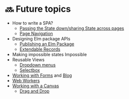 # 🔜 Future topics

* How to write a SPA?
  * [Passing the State down/sharing State across pages](https://www.curry-software.com/en/blog/elm_shared_state/)
  * [Page Navigation](https://medium.com/elm-shorts/more-on-spa-navigation-in-elm-31a066c6b9ae)
* Designing Elm package APIs
  * [Publishing an Elm Package](https://medium.com/@Max_Goldstein/how-to-publish-an-elm-package-3053b771e545)
  * [Extendable Records](https://medium.com/@ckoster22/advanced-types-in-elm-extensible-records-67e9d804030d)
* Making impossible states Impossible
* Reusable Views
  * [Dropdown menus](https://medium.com/elm-shorts/a-reusable-dropdown-in-elm-part-1-d7ac2d106f13)
  * [Selectbox](https://www.reddit.com/r/elm/comments/azqtk4/select_box_in_elm/)
* [Working with Forms](https://medium.com/@l.mugnaini/forms-in-elm-validation-tutorial-and-examples-2339830055da) and [Blog](https://korban.net/posts/elm/2018-11-27-build-complex-forms-validation-elm/)
* [Web Workers](https://medium.com/@nithstong/elm-with-web-workers-1c2c3d55f939)
* [Working with a Canvas](https://discourse.elm-lang.org/t/some-p5js-org-examples-in-elm/3781)
  * [Drag and Drop](https://medium.com/elm-shorts/elm-drag-and-drop-game-630205556d2)



